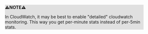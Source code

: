 <div style="margin:2em; background-color: #e0e0e0;">

<strong>⚠️NOTE️️️⚠️</strong>

In CloudWatch, it may be best to enable "detailed" cloudwatch monitoring. This way you get per-minute stats instead of per-5min stats.
</div>

